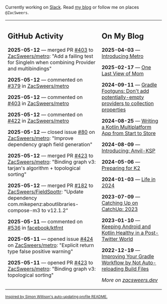 Currently working on [Slack](https://slack.com/). Read [my blog](https://zacsweers.dev/) or follow me on places `@ZacSweers`.

<table><tr><td valign="top" width="60%">

## GitHub Activity
<!-- githubActivity starts -->
**2025-05-12** — merged PR [#403](https://github.com/ZacSweers/metro/pull/403) to [ZacSweers/metro](https://github.com/ZacSweers/metro): "Add a failing test for SingleIn when combining Provider and multibindings"

**2025-05-12** — commented on [#379](https://github.com/ZacSweers/metro/issues/379#issuecomment-2871321556) in [ZacSweers/metro](https://github.com/ZacSweers/metro)

**2025-05-12** — commented on [#403](https://github.com/ZacSweers/metro/pull/403#issuecomment-2871283907) in [ZacSweers/metro](https://github.com/ZacSweers/metro)

**2025-05-12** — commented on [#422](https://github.com/ZacSweers/metro/pull/422#issuecomment-2871279048) in [ZacSweers/metro](https://github.com/ZacSweers/metro)

**2025-05-12** — closed issue [#80](https://github.com/ZacSweers/metro/issues/80) on [ZacSweers/metro](https://github.com/ZacSweers/metro): "Improve dependency graph field generation"

**2025-05-12** — merged PR [#423](https://github.com/ZacSweers/metro/pull/423) to [ZacSweers/metro](https://github.com/ZacSweers/metro): "Binding graph v3: tarjan's algorithm + topological sorting"

**2025-05-12** — merged PR [#182](https://github.com/ZacSweers/FieldSpottr/pull/182) to [ZacSweers/FieldSpottr](https://github.com/ZacSweers/FieldSpottr): "Update dependency com.mikepenz:aboutlibraries-compose-m3 to v12.1.2"

**2025-05-11** — commented on [#536](https://github.com/facebook/ktfmt/pull/536#issuecomment-2870428886) in [facebook/ktfmt](https://github.com/facebook/ktfmt)

**2025-05-11** — opened issue [#424](https://github.com/ZacSweers/metro/issues/424) on [ZacSweers/metro](https://github.com/ZacSweers/metro): "Explicit return type false positive warning"

**2025-05-11** — opened PR [#423](https://github.com/ZacSweers/metro/pull/423) to [ZacSweers/metro](https://github.com/ZacSweers/metro): "Binding graph v3: topological sorting"
<!-- githubActivity ends -->
</td><td valign="top" width="40%">

## On My Blog
<!-- blog starts -->
**2025-04-03** — [Introducing Metro](https://www.zacsweers.dev/introducing-metro/)

**2025-02-17** — [One Last View of Mom](https://www.zacsweers.dev/one-last-view-of-mom/)

**2024-09-11** — [Gradle Footguns: Don't add potentially-empty providers to collection properties](https://www.zacsweers.dev/gradle-footgun-adding-empty-providers-to-collection-properties/)

**2024-08-25** — [Writing a Kotlin Multiplatform App from Start to Store](https://www.zacsweers.dev/writing-a-kotlin-multiplatform-app-from-start-to-store/)

**2024-08-09** — [Introducing: Anvil-KSP](https://www.zacsweers.dev/introducing-anvil-ksp/)

**2024-05-06** — [Preparing for K2](https://www.zacsweers.dev/preparing-for-k2/)

**2024-01-03** — [Life in 2024](https://www.zacsweers.dev/life-in-2024/)

**2023-07-09** — [Catching Up on CatchUp: 2023](https://www.zacsweers.dev/catching-up-on-catchup-2023/)

**2023-01-10** — [Keeping Android and Kotlin Healthy in a Post-Twitter World](https://www.zacsweers.dev/keeping-android-healthy/)

**2022-12-19** — [Improving Your Gradle Workflow by Not Auto-reloading Build Files](https://www.zacsweers.dev/improving-your-workflow-by-not-auto-reloading-build-files/)
<!-- blog ends -->
_More on [zacsweers.dev](https://zacsweers.dev/)_
</td></tr></table>

<sub><a href="https://simonwillison.net/2020/Jul/10/self-updating-profile-readme/">Inspired by Simon Willison's auto-updating profile README.</a></sub>